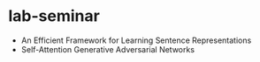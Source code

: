 # lab-seminar

- An Efficient Framework for Learning Sentence Representations 
- Self-Attention Generative Adversarial Networks
